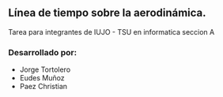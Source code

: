 ## Línea de tiempo sobre la aerodinámica.

Tarea para integrantes de IUJO - TSU en informatica seccion A

### Desarrollado por:
- Jorge Tortolero
- Eudes Muñoz
- Paez Christian

